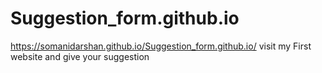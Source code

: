 # Suggestion_form.github.io
https://somanidarshan.github.io/Suggestion_form.github.io/
visit my First website and give your suggestion
